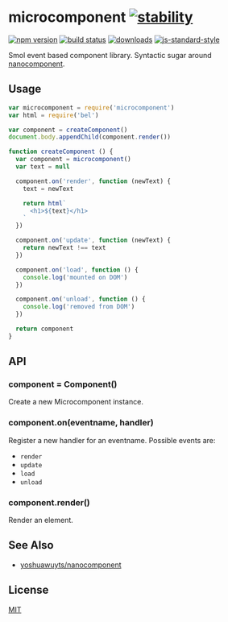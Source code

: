 # microcomponent [![stability][0]][1]
[![npm version][2]][3] [![build status][4]][5]
[![downloads][8]][9] [![js-standard-style][10]][11]

Smol event based component library. Syntactic sugar around [nanocomponent][nc].

## Usage
```js
var microcomponent = require('microcomponent')
var html = require('bel')

var component = createComponent()
document.body.appendChild(component.render())

function createComponent () {
  var component = microcomponent()
  var text = null

  component.on('render', function (newText) {
    text = newText

    return html`
      <h1>${text}</h1>
    `
  })

  component.on('update', function (newText) {
    return newText !== text
  })

  component.on('load', function () {
    console.log('mounted on DOM')
  })

  component.on('unload', function () {
    console.log('removed from DOM')
  })

  return component
}
```

## API
### component = Component()
Create a new Microcomponent instance.

### component.on(eventname, handler)
Register a new handler for an eventname. Possible events are:
- `render`
- `update`
- `load`
- `unload`

### component.render()
Render an element.

## See Also
- [yoshuawuyts/nanocomponent][nc]

## License
[MIT](https://tldrlegal.com/license/mit-license)

[0]: https://img.shields.io/badge/stability-experimental-orange.svg?style=flat-square
[1]: https://nodejs.org/api/documentation.html#documentation_stability_index
[2]: https://img.shields.io/npm/v/microcomponent.svg?style=flat-square
[3]: https://npmjs.org/package/microcomponent
[4]: https://img.shields.io/travis/yoshuawuyts/microcomponent/master.svg?style=flat-square
[5]: https://travis-ci.org/yoshuawuyts/microcomponent
[6]: https://img.shields.io/codecov/c/github/yoshuawuyts/microcomponent/master.svg?style=flat-square
[7]: https://codecov.io/github/yoshuawuyts/microcomponent
[8]: http://img.shields.io/npm/dm/microcomponent.svg?style=flat-square
[9]: https://npmjs.org/package/microcomponent
[10]: https://img.shields.io/badge/code%20style-standard-brightgreen.svg?style=flat-square
[11]: https://github.com/feross/standard
[nc]: https://github.com/yoshuawuyts/nanocomponent

